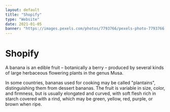 ```yaml
---
layout: default
title: "Shopify"
type: "Website"
date: 2021-01-05
banner: "https://images.pexels.com/photos/7793766/pexels-photo-7793766.jpeg?auto=compress&cs=tinysrgb&dpr=2&h=750&w=1260"
---
```

# Shopify

A banana is an edible fruit – botanically a berry – produced by several kinds
of large herbaceous flowering plants in the genus Musa.

In some countries, bananas used for cooking may be called "plantains",
distinguishing them from dessert bananas. The fruit is variable in size, color,
and firmness, but is usually elongated and curved, with soft flesh rich in
starch covered with a rind, which may be green, yellow, red, purple, or brown
when ripe.